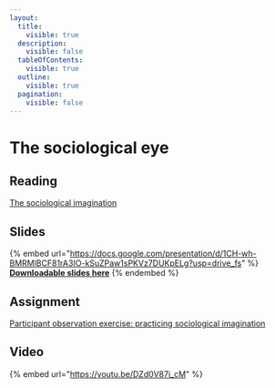 ```yaml
---
layout:
  title:
    visible: true
  description:
    visible: false
  tableOfContents:
    visible: true
  outline:
    visible: true
  pagination:
    visible: false
---
```


# The sociological eye

## Reading

[The sociological imagination](https://drive.google.com/file/d/113WEZbjnuSpN-yI-m96Ofs9\_znzwHc7C/view?usp=sharing)

## Slides

{% embed url="https://docs.google.com/presentation/d/1CH-wh-BMRMlBCF81rA3IO-kSuZPaw1sPKVz7DUKpELg?usp=drive_fs" %}
[**Downloadable slides here**](https://docs.google.com/presentation/d/1CH-wh-BMRMlBCF81rA3IO-kSuZPaw1sPKVz7DUKpELg?usp=drive\_fs)
{% endembed %}

## Assignment

[Participant observation exercise: practicing sociological imagination](https://docs.google.com/document/d/1mveFfHx88qj5zjfB\_kaxAe2l-GChXSaRZOeU-DGD5XM/edit?usp=sharing)

## Video

{% embed url="https://youtu.be/DZd0V87i_cM" %}
